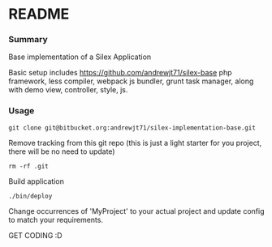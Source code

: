 # README #

### Summary ###

Base implementation of a Silex Application

Basic setup includes
https://github.com/andrewjt71/silex-base php framework, less compiler, webpack js bundler, grunt task manager, along with demo  view, controller, style, js.

### Usage ###
```
git clone git@bitbucket.org:andrewjt71/silex-implementation-base.git
```

Remove tracking from this git repo (this is just a light starter for you project, there will be no need to update)
```
rm -rf .git
```

Build application
```
./bin/deploy
```

Change occurrences of 'MyProject' to your actual project and update config to match your requirements.

GET CODING :D
